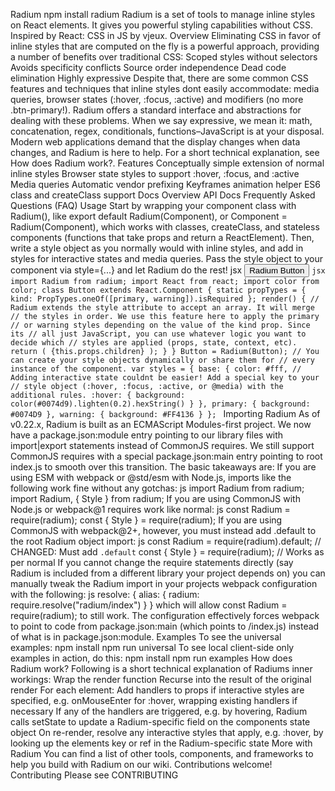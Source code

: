 Radium npm install radium Radium is a set of tools to manage inline styles on React elements. It gives you powerful styling capabilities without CSS. Inspired by React: CSS in JS by vjeux. Overview Eliminating CSS in favor of inline styles that are computed on the fly is a powerful approach, providing a number of benefits over traditional CSS: Scoped styles without selectors Avoids specificity conflicts Source order independence Dead code elimination Highly expressive Despite that, there are some common CSS features and techniques that inline styles dont easily accommodate: media queries, browser states (:hover, :focus, :active) and modifiers (no more .btn-primary!). Radium offers a standard interface and abstractions for dealing with these problems. When we say expressive, we mean it: math, concatenation, regex, conditionals, functions–JavaScript is at your disposal. Modern web applications demand that the display changes when data changes, and Radium is here to help. For a short technical explanation, see How does Radium work?. Features Conceptually simple extension of normal inline styles Browser state styles to support :hover, :focus, and :active Media queries Automatic vendor prefixing Keyframes animation helper ES6 class and createClass support Docs Overview API Docs Frequently Asked Questions (FAQ) Usage Start by wrapping your component class with Radium(), like export default Radium(Component), or Component = Radium(Component), which works with classes, createClass, and stateless components (functions that take props and return a ReactElement). Then, write a style object as you normally would with inline styles, and add in styles for interactive states and media queries. Pass the style object to your component via style={...} and let Radium do the rest! jsx <Button kind="primary">Radium Button</Button> ```jsx import Radium from radium; import React from react; import color from color; class Button extends React.Component { static propTypes = { kind: PropTypes.oneOf([primary, warning]).isRequired }; render() { // Radium extends the style attribute to accept an array. It will merge // the styles in order. We use this feature here to apply the primary // or warning styles depending on the value of the kind prop. Since its // all just JavaScript, you can use whatever logic you want to decide which // styles are applied (props, state, context, etc). return ( {this.props.children} ); } } Button = Radium(Button); // You can create your style objects dynamically or share them for // every instance of the component. var styles = { base: { color: #fff, // Adding interactive state couldnt be easier! Add a special key to your // style object (:hover, :focus, :active, or @media) with the additional rules. :hover: { background: color(#0074d9).lighten(0.2).hexString() } }, primary: { background: #0074D9 }, warning: { background: #FF4136 } }; ``` Importing Radium As of v0.22.x, Radium is built as an ECMAScript Modules-first project. We now have a package.json:module entry pointing to our library files with import|export statements instead of CommonJS requires. We still support CommonJS requires with a special package.json:main entry pointing to root index.js to smooth over this transition. The basic takeaways are: If you are using ESM with webpack or @std/esm with Node.js, imports like the following work fine without any gotchas: js import Radium from radium; import Radium, { Style } from radium; If you are using CommonJS with Node.js or webpack@1 requires work like normal: js const Radium = require(radium); const { Style } = require(radium); If you are using CommonJS with webpack@2+, however, you must instead add .default to the root Radium object import: js const Radium = require(radium).default; // CHANGED: Must add `.default` const { Style } = require(radium); // Works as per normal If you cannot change the require statements directly (say Radium is included from a different library your project depends on) you can manually tweak the Radium import in your projects webpack configuration with the following: js resolve: { alias: { radium: require.resolve("radium/index") } } which will allow const Radium = require(radium); to still work. The configuration effectively forces webpack to point to code from package.json:main (which points to /index.js) instead of what is in package.json:module. Examples To see the universal examples: npm install npm run universal To see local client-side only examples in action, do this: npm install npm run examples How does Radium work? Following is a short technical explanation of Radiums inner workings: Wrap the render function Recurse into the result of the original render For each element: Add handlers to props if interactive styles are specified, e.g. onMouseEnter for :hover, wrapping existing handlers if necessary If any of the handlers are triggered, e.g. by hovering, Radium calls setState to update a Radium-specific field on the components state object On re-render, resolve any interactive styles that apply, e.g. :hover, by looking up the elements key or ref in the Radium-specific state More with Radium You can find a list of other tools, components, and frameworks to help you build with Radium on our wiki. Contributions welcome! Contributing Please see CONTRIBUTING